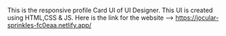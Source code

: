 This is the responsive profile Card UI of UI Designer.
This UI is created using HTML,CSS & JS.
Here is the link for the website --> https://jocular-sprinkles-fc0eaa.netlify.app/
